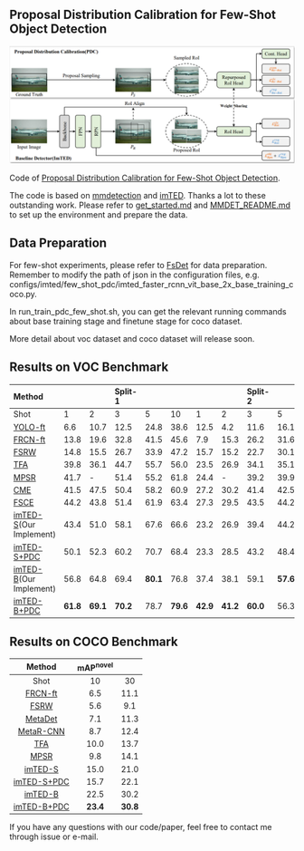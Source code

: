 ## Proposal Distribution Calibration for Few-Shot Object Detection


<!-- <div align=center><img src="figs/Framework1.png"></div> -->
<div align=center><img src="figs/Framework.png"></div>
<!-- <div align=center><img src="figs/Framework3.png"></div> -->

Code of [Proposal Distribution Calibration for Few-Shot Object Detection](https://arxiv.org/abs/2212.07618).

The code is based on [mmdetection](https://github.com/open-mmlab/mmdetection) and [imTED](https://github.com/LiewFeng/imTED). Thanks a lot to these outstanding work. Please refer to [get_started.md](docs/en/get_started.md) and [MMDET_README.md](MMDET_README.md) to set up the environment and prepare the data.

## Data Preparation

For few-shot experiments, please refer to [FsDet](https://github.com/ucbdrive/few-shot-object-detection/blob/master/datasets/README.md#:~:text=2%2C%20and%203.-,COCO%3A,-cocosplit/%0A%20%20datasplit/%0A%20%20%20%20trainvalno5k) for data preparation. Remember to modify the path of json in the configuration files, e.g. configs/imted/few_shot_pdc/imted_faster_rcnn_vit_base_2x_base_training_coco.py.

In run_train_pdc_few_shot.sh, you can get the relevant running commands about base training stage and finetune stage for coco dataset.

More detail about voc dataset and coco dataset will release soon.

## Results on VOC Benchmark

  |Method| | |Split-1| | | | |Split-2| | | | |Split-3| | |
  |:----|:----|:----|:----|:----|:----|:----|:----|:----|:----|:----|:----|:----|:----|:----|:----|
  |Shot|1|2|3|5|10|1|2|3|5|10|1|2|3|5|10|
  |[YOLO-ft](https://openaccess.thecvf.com/content_ICCV_2019/papers/Kang_Few-Shot_Object_Detection_via_Feature_Reweighting_ICCV_2019_paper.pdf)|6.6|10.7|12.5|24.8|38.6|12.5|4.2|11.6|16.1|33.9|13.0|15.9|15.0|32.2|38.4|
  |[FRCN-ft](https://arxiv.org/abs/1506.01497)|13.8|19.6|32.8|41.5|45.6|7.9|15.3|26.2|31.6|39.1|9.8|11.3|19.1|35.0|45.1|
  |[FSRW](https://openaccess.thecvf.com/content_ICCV_2019/papers/Kang_Few-Shot_Object_Detection_via_Feature_Reweighting_ICCV_2019_paper.pdf)|14.8|15.5|26.7|33.9|47.2|15.7|15.2|22.7|30.1|40.5|21.3|25.6|28.4|42.8|45.9|
  |[TFA](http://proceedings.mlr.press/v119/wang20j/wang20j.pdf)|39.8|36.1|44.7|55.7|56.0|23.5|26.9|34.1|35.1|39.1|30.8|34.8|42.8|49.5|49.8|
  |[MPSR](https://arxiv.org/abs/2007.09384)|41.7|-|51.4|55.2|61.8|24.4|-|39.2|39.9|47.8|35.6|-|42.3|48.0|49.7|
  |[CME](https://openaccess.thecvf.com/content/CVPR2021/papers/Li_Beyond_Max-Margin_Class_Margin_Equilibrium_for_Few-Shot_Object_Detection_CVPR_2021_paper.pdf)|41.5|47.5|50.4|58.2|60.9|27.2|30.2|41.4|42.5|46.8|34.3|39.6|45.1|48.3|51.5|
  |[FSCE](https://openaccess.thecvf.com/content/CVPR2021/papers/Sun_FSCE_Few-Shot_Object_Detection_via_Contrastive_Proposal_Encoding_CVPR_2021_paper.pdf)|44.2|43.8|51.4|61.9|63.4|27.3|29.5|43.5|44.2|50.2|37.2|41.9|47.5|54.6|58.5|
  |[imTED-S](https://arxiv.org/pdf/2205.09613.pdf)(Our Implement)|43.4|51.0|58.1|67.6|66.6|23.2|26.9|39.4|44.2|52.7|49.9|48.8|56.4|61.4|61.1|
  |[imTED-S+PDC](https://arxiv.org/pdf/2212.07618.pdf)|50.1|52.3|60.2|70.7|68.4|23.3|28.5|43.2|48.4|54.6|53.0|50.8|57.7|63.8|62.9|
  |[imTED-B](https://arxiv.org/pdf/2205.09613.pdf)(Our Implement)|56.8|64.8|69.4|**80.1**|76.8|37.4|38.1|59.1|**57.6**|60.9|**60.9**|59.3|70.0|**73.9**|75.7|
  |[imTED-B+PDC](https://arxiv.org/pdf/2212.07618.pdf)|**61.8**|**69.1**|**70.2**|78.7|**79.6**|**42.9**|**41.2**|**60.0**|56.3|**65.9**|60.3|**63.1**|**70.6**|73.3|**76.7**|

## Results on COCO Benchmark

  |Method| mAP<sup>novel</sup> | |
  |:---:|:---:|:---:|
  | Shot | 10 |  30 |
  |[FRCN-ft](https://arxiv.org/abs/1506.01497)|6.5|11.1|
  |[FSRW](https://openaccess.thecvf.com/content_ICCV_2019/papers/Kang_Few-Shot_Object_Detection_via_Feature_Reweighting_ICCV_2019_paper.pdf)|5.6|9.1|
  |[MetaDet](https://openaccess.thecvf.com/content_ICCV_2019/papers/Wang_Meta-Learning_to_Detect_Rare_Objects_ICCV_2019_paper.pdf)|7.1|11.3|
  |[MetaR-CNN](https://openaccess.thecvf.com/content_ICCV_2019/papers/Yan_Meta_R-CNN_Towards_General_Solver_for_Instance-Level_Low-Shot_Learning_ICCV_2019_paper.pdf)|8.7|12.4|
  |[TFA](http://proceedings.mlr.press/v119/wang20j/wang20j.pdf)|10.0|13.7|
  |[MPSR](https://arxiv.org/abs/2007.09384)|9.8|14.1|
  |[imTED-S](https://arxiv.org/pdf/2205.09613.pdf)|15.0|21.0|
  |[imTED-S+PDC](https://arxiv.org/pdf/2212.07618.pdf)|15.7|22.1|
  |[imTED-B](https://arxiv.org/pdf/2205.09613.pdf)|22.5|30.2|
  |[imTED-B+PDC](https://arxiv.org/pdf/2212.07618.pdf)|**23.4**|**30.8**|


If you have any questions with our code/paper, feel free to contact me through issue or e-mail.


